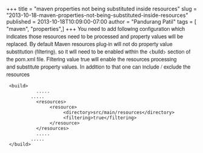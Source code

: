 +++
title = "maven properties not being substituted inside resources"
slug = "2013-10-18-maven-properties-not-being-substituted-inside-resources"
published = 2013-10-18T10:09:00-07:00
author = "Pandurang Patil"
tags = [ "maven", "properties",]
+++
<span
style="font-family: Helvetica Neue, Arial, Helvetica, sans-serif;">You
need to add following configuration which indicates those resources need
to be processed and property values will be replaced. By default Maven
resources plug-in will not do property value substitution (filtering),
so it will need to be enabled within the &lt;build&gt; section of the
pom.xml file. Filtering value true will enable the resources processing
and substitute property values. In addition to that o</span><span
style="font-family: 'Helvetica Neue', Arial, Helvetica, sans-serif;">ne
can include / exclude the resources</span>

  
  

     <build>  
               .....  
             .....  
               <resources>  
                    <resource>  
                         <directory>src/main/resources</directory>  
                         <filtering>true</filtering>  
                    </resource>  
               </resources>  
               .....  
             .....  
     </build>
